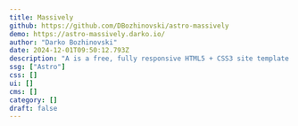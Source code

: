 ```yaml
---
title: Massively
github: https://github.com/DBozhinovski/astro-massively
demo: https://astro-massively.darko.io/
author: "Darko Bozhinovski"
date: 2024-12-01T09:50:12.793Z
description: "A is a free, fully responsive HTML5 + CSS3 site template designed by @ajlkn for HTML5 UP and released for free under the Creative Commons license."
ssg: ["Astro"]
css: []
ui: []
cms: []
category: []
draft: false
---
```

